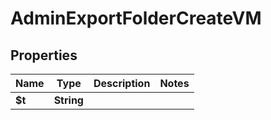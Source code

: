 

# AdminExportFolderCreateVM


## Properties

| Name | Type | Description | Notes |
|------------ | ------------- | ------------- | -------------|
|**$t** | **String** |  |  |




